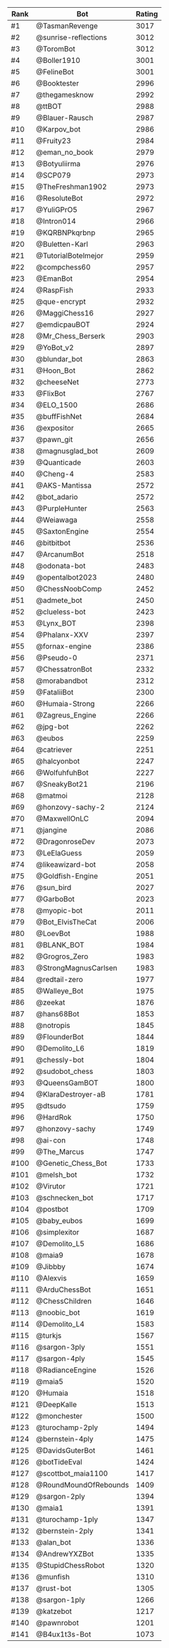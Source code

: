 Rank|Bot|Rating
---|---|---
#1|@TasmanRevenge|3017
#2|@sunrise-reflections|3012
#3|@ToromBot|3012
#4|@Boller1910|3001
#5|@FelineBot|3001
#6|@Booktester|2996
#7|@thegamesknow|2992
#8|@ttBOT|2988
#9|@Blauer-Rausch|2987
#10|@Karpov_bot|2986
#11|@Fruity23|2984
#12|@eman_no_book|2979
#13|@Botyuliirma|2976
#14|@SCP079|2973
#15|@TheFreshman1902|2973
#16|@ResoluteBot|2972
#17|@YuliGPrO5|2967
#18|@Intron014|2966
#19|@KQRBNPkqrbnp|2965
#20|@Buletten-Karl|2963
#21|@TutorialBotelmejor|2959
#22|@compchess60|2957
#23|@EmanBot|2954
#24|@RaspFish|2933
#25|@que-encrypt|2932
#26|@MaggiChess16|2927
#27|@emdicpauBOT|2924
#28|@Mr_Chess_Berserk|2903
#29|@YoBot_v2|2897
#30|@blundar_bot|2863
#31|@Hoon_Bot|2862
#32|@cheeseNet|2773
#33|@FlixBot|2767
#34|@ELO_1500|2686
#35|@buffFishNet|2684
#36|@expositor|2665
#37|@pawn_git|2656
#38|@magnusglad_bot|2609
#39|@Quanticade|2603
#40|@Cheng-4|2583
#41|@AKS-Mantissa|2572
#42|@bot_adario|2572
#43|@PurpleHunter|2563
#44|@Weiawaga|2558
#45|@SaxtonEngine|2554
#46|@bitbitbot|2536
#47|@ArcanumBot|2518
#48|@odonata-bot|2483
#49|@opentalbot2023|2480
#50|@ChessNoobComp|2452
#51|@admete_bot|2450
#52|@clueless-bot|2423
#53|@Lynx_BOT|2398
#54|@Phalanx-XXV|2397
#55|@fornax-engine|2386
#56|@Pseudo-0|2371
#57|@ChessatronBot|2332
#58|@morabandbot|2312
#59|@FataliiBot|2300
#60|@Humaia-Strong|2266
#61|@Zagreus_Engine|2266
#62|@jpg-bot|2262
#63|@eubos|2259
#64|@catriever|2251
#65|@halcyonbot|2247
#66|@WolfuhfuhBot|2227
#67|@SneakyBot21|2196
#68|@matmoi|2128
#69|@honzovy-sachy-2|2124
#70|@MaxwellOnLC|2094
#71|@jangine|2086
#72|@DragonroseDev|2073
#73|@LeElaGuess|2059
#74|@likeawizard-bot|2058
#75|@Goldfish-Engine|2051
#76|@sun_bird|2027
#77|@GarboBot|2023
#78|@myopic-bot|2011
#79|@Bot_ElvisTheCat|2006
#80|@LoevBot|1988
#81|@BLANK_BOT|1984
#82|@Grogros_Zero|1983
#83|@StrongMagnusCarlsen|1983
#84|@redtail-zero|1977
#85|@Walleye_Bot|1975
#86|@zeekat|1876
#87|@hans68Bot|1853
#88|@notropis|1845
#89|@FlounderBot|1844
#90|@Demolito_L6|1819
#91|@chessly-bot|1804
#92|@sudobot_chess|1803
#93|@QueensGamBOT|1800
#94|@KlaraDestroyer-aB|1781
#95|@dtsudo|1759
#96|@HardRok|1750
#97|@honzovy-sachy|1749
#98|@ai-con|1748
#99|@The_Marcus|1747
#100|@Genetic_Chess_Bot|1733
#101|@melsh_bot|1732
#102|@Virutor|1721
#103|@schnecken_bot|1717
#104|@postbot|1709
#105|@baby_eubos|1699
#106|@simplexitor|1687
#107|@Demolito_L5|1686
#108|@maia9|1678
#109|@Jibbby|1674
#110|@Alexvis|1659
#111|@ArduChessBot|1651
#112|@ChessChildren|1646
#113|@noobic_bot|1619
#114|@Demolito_L4|1583
#115|@turkjs|1567
#116|@sargon-3ply|1551
#117|@sargon-4ply|1545
#118|@RadianceEngine|1526
#119|@maia5|1520
#120|@Humaia|1518
#121|@DeepKalle|1513
#122|@monchester|1500
#123|@turochamp-2ply|1494
#124|@bernstein-4ply|1475
#125|@DavidsGuterBot|1461
#126|@botTideEval|1424
#127|@scottbot_maia1100|1417
#128|@RoundMoundOfRebounds|1409
#129|@sargon-2ply|1394
#130|@maia1|1391
#131|@turochamp-1ply|1347
#132|@bernstein-2ply|1341
#133|@alan_bot|1336
#134|@AndrewYXZBot|1335
#135|@StupidChessRobot|1320
#136|@munfish|1310
#137|@rust-bot|1305
#138|@sargon-1ply|1266
#139|@katzebot|1217
#140|@pawnrobot|1201
#141|@B4ux1t3s-Bot|1073
